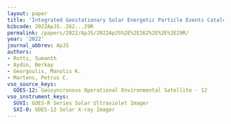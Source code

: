 ```yaml
---
layout: paper
title: 'Integrated Geostationary Solar Energetic Particle Events Catalog: GSEP'
bibcode: 2022ApJS..262...29R
permalink: /papers/2022/ApJS/2022ApJS%2E%2E262%2E%2E%2E29R/
year: '2022'
journal_abbrev: ApJS
authors:
- Rotti, Sumanth
- Aydin, Berkay
- Georgoulis, Manolis K.
- Martens, Petrus C.
vso_source_keys:
  GOES-12: Geosyncronous Operational Environmental Satellite - 12
vso_instrument_keys:
  SUVI: GOES-R Series Solar Ultraviolet Imager
  SXI-0: GOES-12 Solar X-ray Imager
---
```

